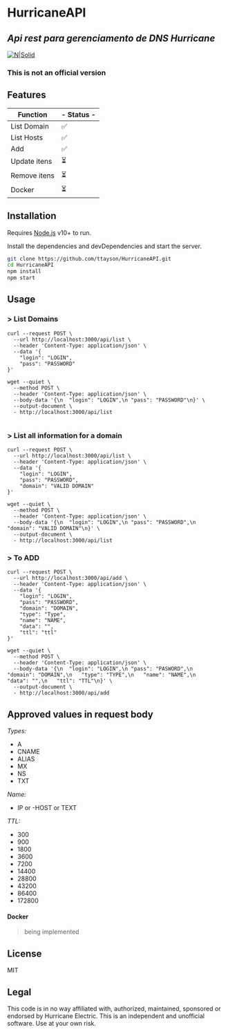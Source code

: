 # HurricaneAPI
## _Api rest para gerenciamento de DNS Hurricane_

[![N|Solid](https://dns.he.net/include/images/helogo.gif)](https://dns.he.net/)
### This is not an official version


## Features

| Function | - Status -|
| ------ | ------ |
| List Domain | ✅ |
| List Hosts | ✅ |
| Add | ✅|
| Update itens | ⏳|
| Remove itens | ⏳ |
| Docker | ⏳|


## Installation

Requires [Node.js](https://nodejs.org/) v10+ to run.

Install the dependencies and devDependencies and start the server.

```sh
git clone https://github.com/ttayson/HurricaneAPI.git
cd HurricaneAPI
npm install 
npm start
```

## Usage
### > List Domains
```curl
curl --request POST \
  --url http://localhost:3000/api/list \
  --header 'Content-Type: application/json' \
  --data '{
	"login": "LOGIN",
	"pass": "PASSWORD"
}'
```
```wget
wget --quiet \
  --method POST \
  --header 'Content-Type: application/json' \
  --body-data '{\n	"login": "LOGIN",\n	"pass": "PASSWORD"\n}' \
  --output-document \
  - http://localhost:3000/api/list
 
 ```



### > List all information for a domain

```curl
curl --request POST \
  --url http://localhost:3000/api/list \
  --header 'Content-Type: application/json' \
  --data '{
	"login": "LOGIN",
	"pass": "PASSWORD",
	"domain": "VALID DOMAIN"
}'
```

```wget
wget --quiet \
  --method POST \
  --header 'Content-Type: application/json' \
  --body-data '{\n	"login": "LOGIN",\n	"pass": "PASSWORD",\n	"domain": "VALID DOMAIN"\n}' \
  --output-document \
  - http://localhost:3000/api/list
```
### > To ADD

```curl
curl --request POST \
  --url http://localhost:3000/api/add \
  --header 'Content-Type: application/json' \
  --data '{
	"login": "LOGIN",
	"pass": "PASSWORD",
	"domain": "DOMAIN",
	"type": "Type",
	"name": "NAME",
	"data": "",
	"ttl": "ttl"
}'
```
```wget
wget --quiet \
  --method POST \
  --header 'Content-Type: application/json' \
  --body-data '{\n	"login": "LOGIN",\n	"pass": "PASWORD",\n	"domain": "DOMAIN",\n	"type": "TYPE",\n	"name": "NAME",\n	"data": "",\n	"ttl": "TTL"\n}' \
  --output-document \
  - http://localhost:3000/api/add
```

## Approved values in request body

*Types:* 
- A
- CNAME
- ALIAS
- MX
- NS
- TXT

*Name:*

- IP or -HOST or TEXT


*TTL:*

- 300
- 900
- 1800
- 3600
- 7200
- 14400
- 28800
- 43200
- 86400
- 172800


#### Docker

> being implemented

## License

MIT


## Legal
This code is in no way affiliated with, authorized, maintained, sponsored or endorsed by Hurricane Electric. This is an independent and unofficial software. Use at your own risk.

